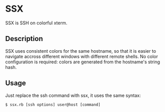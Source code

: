 SSX
===

SSX is SSH on colorful xterm.

Description
-----------

SSX uses consistent colors for the same hostname, so that it is easier to navigate accross different windows with different remote shells. No color configuration is required: colors are generated from the hostname's string hash.

Usage
-----
Just replace the ssh command with ssx, it uses the same syntax:
```
$ ssx.rb [ssh options] user@host [command]
```

